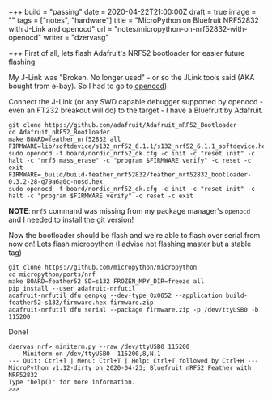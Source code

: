 +++
build = "passing"
date = 2020-04-22T21:00:00Z
draft = true
image = ""
tags = ["notes", "hardware"]
title = "MicroPython on Bluefruit NRF52832 with J-Link and openocd"
url = "notes/micropython-on-nrf52832-with-openocd"
writer = "dzervasg"

+++
First of all, lets flash Adafruit's NRF52 bootloader for easier future flashing

My J-Link was "Broken. No longer used" - or so the JLink tools said (AKA bought from e-bay). So I had to go to [openocd](http://openocd.org)).

Connect the J-Link (or any SWD capable debugger supported by openocd - even an FT232 breakout will do) to the target - I have a Bluefruit by Adafruit.

    git clone https://github.com/adafruit/Adafruit_nRF52_Bootloader
    cd Adafruit_nRF52_Bootloader
    make BOARD=feather_nrf52832 all
    FIRMWARE=lib/softdevice/s132_nrf52_6.1.1/s132_nrf52_6.1.1_softdevice.hex
    sudo openocd -f board/nordic_nrf52_dk.cfg -c init -c "reset init" -c halt -c "nrf5 mass_erase" -c "program $FIRMWARE verify" -c reset -c exit
    FIRMWARE=_build/build-feather_nrf52832/feather_nrf52832_bootloader-0.3.2-28-g79a6a0c-nosd.hex
    sudo openocd -f board/nordic_nrf52_dk.cfg -c init -c "reset init" -c halt -c "program $FIRMWARE verify" -c reset -c exit

**NOTE**: `nrf5` command was missing from my package manager's `openocd` and I needed to install the git version!

Now the bootloader should be flash and we're able to flash over serial from now on! Lets flash micropython (I advise not flashing master but a stable tag)

    git clone https://github.com/micropython/micropython
    cd micropython/ports/nrf
    make BOARD=feather52 SD=s132 FROZEN_MPY_DIR=freeze all
    pip install --user adafruit-nrfutil
    adafruit-nrfutil dfu genpkg --dev-type 0x0052 --application build-feather52-s132/firmware.hex firmware.zip
    adafruit-nrfutil dfu serial --package firmware.zip -p /dev/ttyUSB0 -b 115200

Done!

    dzervas nrf> miniterm.py --raw /dev/ttyUSB0 115200
    --- Miniterm on /dev/ttyUSB0  115200,8,N,1 ---
    --- Quit: Ctrl+] | Menu: Ctrl+T | Help: Ctrl+T followed by Ctrl+H ---
    MicroPython v1.12-dirty on 2020-04-23; Bluefruit nRF52 Feather with NRF52832
    Type "help()" for more information.
    >>>